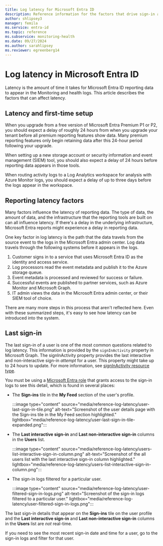```yaml
---
title: Log latency for Microsoft Entra ID
description: Reference information for the factors that drive sign-in and audit log latency in Microsoft Entra ID
author: shlipsey3
manager: femila
ms.service: entra-id
ms.topic: reference
ms.subservice: monitoring-health
ms.date: 09/27/2024
ms.author: sarahlipsey
ms.reviewer: egreenberg14
---
```


# Log latency in Microsoft Entra ID

Latency is the amount of time it takes for Microsoft Entra ID reporting data to appear in the Monitoring and health logs. This article describes the factors that can affect latency.

## Latency and first-time setup

When you upgrade from a free version of Microsoft Entra Premium P1 or P2, you should expect a delay of roughly 24 hours from when you upgrade your tenant before all premium reporting features show data. Many premium reporting features only begin retaining data after this 24-hour period following your upgrade.

When setting up a new storage account or security information and event management (SIEM) tool, you should also expect a delay of 24 hours before reporting data appears in those tools.

When routing activity logs to a Log Analytics workspace for analysis with Azure Monitor logs, you should expect a delay of up to three days before the logs appear in the workspace.

## Reporting latency factors

Many factors influence the latency of reporting data. The type of data, the amount of data, and the infrastructure that the reporting tools are built on can all influence latency. If there's a delay in the underlying infrastructure, Microsoft Entra reports might experience a delay in reporting data.

One key factor in log latency is the path that the data travels from the source event to the logs in the Microsoft Entra admin center. Log data travels through the following systems before it appears in the logs.

1. Customer signs in to a service that uses Microsoft Entra ID as the identity and access service.
1. Log processors read the event metadata and publish it to the Azure storage queue.
1. Event metadata is processed and reviewed for success or failure.
1. Successful events are published to partner services, such as Azure Monitor and Microsoft Graph.
1. IT admin views the data in the Microsoft Entra admin center, or their SIEM tool of choice.

There are many more steps in this process that aren't reflected here. Even with these summarized steps, it's easy to see how latency can be introduced into the system.

## Last sign-in

The last sign-in of a user is one of the most common questions related to log latency. This information is provided by the `signInActivity` property in Microsoft Graph. The signInActivity property provides the last interactive and non-interactive sign-in *attempt* for a user. This property might take up to 24 hours to update. For more information, see [signInActivity resource type](/graph/api/resources/signinactivity?view=graph-rest-beta&preserve-view=true).

You must be using a [Microsoft Entra role](howto-access-activity-logs.md#prerequisites) that grants access to the sign-in logs to see this detail, which is found in several places:

- The **Sign-ins** tile in the **My Feed** section of the user's profile.

  :::image type="content" source="media/reference-log-latency/user-last-sign-in-tile.png" alt-text="Screenshot of the user details page with the Sign-ins tile in the My Feed section highlighted." lightbox="media/reference-log-latency/user-last-sign-in-tile-expanded.png":::

- The **Last interactive sign-in** and **Last non-interactive sign-in** columns in the **Users** list.

  :::image type="content" source="media/reference-log-latency/users-list-interactive-sign-in-column.png" alt-text="Screenshot of the all users list with the last interactive sign-in column highlighted." lightbox="media/reference-log-latency/users-list-interactive-sign-in-column.png":::

- The sign-in logs filtered for a particular user.

    :::image type="content" source="media/reference-log-latency/user-filtered-sign-in-logs.png" alt-text="Screenshot of the sign-in logs filtered to a particular user." lightbox="media/reference-log-latency/user-filtered-sign-in-logs.png":::

The last sign-in details that appear on the **Sign-ins** tile on the user profile and the **Last interactive sign-in** and **Last non-interactive sign-in** columns in the **Users** list are *not* real-time.

If you need to see the most recent sign-in date and time for a user, go to the sign-in logs and filter for that user.